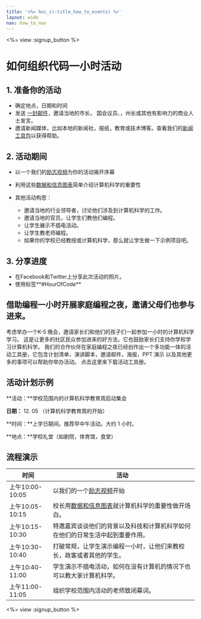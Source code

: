 ```yaml
---
title: '<%= hoc_s(:title_how_to_events) %>'
layout: wide
nav: how_to_nav
---
```

<%= view :signup_button %>

# 如何组织代码一小时活动

## 1. 准备你的活动

- 确定地点，日期和时间
- 发送 [一封邮件](https://docs.google.com/a/code.org/document/d/1eP41sKW7y0qq_JvkRIgZK8dWYICaGRZ4CCDETXa78wY/edit)，邀请当地的市长， 国会议员、，州长或其他有影响力的商业人士发言。
- 邀请新闻媒体，比如本地的新闻社，报纸，教育或技术博客。查看我们的[新闻工具包](<%= resolve_url('/promote/press-kit') %>)以获得帮助。

## 2. 活动期间

- 以一个我们的[励志视频](<%= resolve_url('/promote/resources#videos') %>)为你的活动揭开序幕
- 利用这些[数据和信息图表](<%= resolve_url('/promote/stats') %>)简单介绍计算机科学的重要性   
      
    
- 其他活动构思： 
    - 邀请当地的行业领导者，讨论他们涉及到计算机科学的工作。
    - 邀请当地的官员，让学生们教他们编程。
    - 让学生展示不插电活动。
    - 让学生教老师编程。
    - 如果你的学校已经教授或计算机科学，那么就让学生做一下示例项目吧。

## 3. 分享进度

- 在Facebook和Twitter上分享此次活动的照片。 
- 使用标签**#HourOfCode**

## 借助编程一小时开展家庭编程之夜，邀请父母们也参与进来。

考虑举办一个K-5 晚会，邀请家长们和他们的孩子们一起参加一小时的计算机科学学习。 这是让更多的社区民众参加进来的好方法，它也鼓励家长们支持你学校学习计算机科学。 我们的合作伙伴在家庭编程之夜已经创作出一个多功能一体的活动工具册，它包含计划清单，演讲脚本，邀请邮件，海报，PPT 演示 以及其他更多的事项可以帮助你举办活动。 点击这里[](http://www.familycodenight.org/DownloadCodeDotOrg.html)来下载活动工具册。

## 活动计划示例

**活动：**学校范围内的计算机科学教育周启动集会

**日期：** 12. 05 （计算机科学教育周的开始）

**时间：**上学日期间。推荐早中午活动。大约 1 小时。

**地点：**学校礼堂（如剧院，体育馆，食堂）   
  


## 流程演示

| 时间            | 活动                                                              |
| ------------- | --------------------------------------------------------------- |
| 上午10:00-10:05 | 以我们的一个[励志视频](<%= resolve_url('/promote/resources#videos') %>)开始   |
| 上午10:05-10:15 | 校长用[数据和信息图表](<%= resolve_url('/promote/stats') %>)就计算机科学的重要性做开场白。 |
| 上午10:15-10:30 | 特邀嘉宾谈谈他们的背景以及科技和计算机科学如何在他们的日常生活中起到重要作用。                         |
| 上午10:30-10:40 | 打破常规，让学生演示编程一小时，让他们来教校长，政客或者其他的学生。                              |
| 上午10:40-11:00 | 学生演示不插电活动，如何在没有计算机的情况下也可以教大家计算机科学。                              |
| 上午11:00-11:05 | 组织学校范围内活动的老师致闭幕词。                                               |

<%= view :signup_button %>